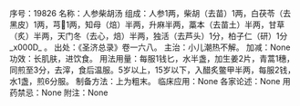 序号：19826
名称：人参柴胡汤
组成：人参1两，柴胡（去苗）1两，白茯苓（去黑皮）1两，芎1两，知母（焙）半两，升麻半两，藁本（去苗土）半两，甘草（炙）半两，天门冬（去心，焙）半两，独活（去芦头）1分，柏子仁（研）1分_x000D_
。
出处：《圣济总录》卷一六八。
主治：小儿潮热不解。
加减：None
功效：长肌肤，进饮食。
用法用量：每服1钱匕，水半盏，加生姜2片，青蒿1穗，同煎至3分，去滓，食后温服。5岁以上，15岁以下，入醋炙鳖甲半两，每服2钱，水1盏，煎6分服。
制备方法：上为粗末。
临床应用：None
各家论述：None
用药禁忌：None
附注：None
